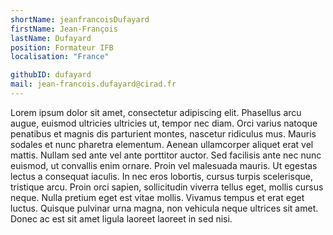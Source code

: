 ```yaml
---
shortName: jeanfrancoisDufayard
firstName: Jean-François 
lastName: Dufayard
position: Formateur IFB
localisation: "France"

githubID: dufayard
mail: jean-francois.dufayard@cirad.fr
---
```


Lorem ipsum dolor sit amet, consectetur adipiscing elit. Phasellus arcu augue, euismod ultricies ultricies ut, tempor nec diam. Orci varius natoque penatibus et magnis dis parturient montes, nascetur ridiculus mus. Mauris sodales et nunc pharetra elementum. Aenean ullamcorper aliquet erat vel mattis. Nullam sed ante vel ante porttitor auctor. Sed facilisis ante nec nunc euismod, ut convallis enim ornare. Proin vel malesuada mauris. Ut egestas lectus a consequat iaculis. In nec eros lobortis, cursus turpis scelerisque, tristique arcu. Proin orci sapien, sollicitudin viverra tellus eget, mollis cursus neque. Nulla pretium eget est vitae mollis. Vivamus tempus et erat eget luctus. Quisque pulvinar urna magna, non vehicula neque ultrices sit amet. Donec ac est sit amet ligula laoreet laoreet in sed nisi.